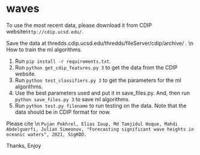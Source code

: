 # waves


To use the most recent data, please download it from CDIP website`http://cdip.ucsd.edu/`.

Save the data at thredds.cdip.ucsd.edu/thredds/fileServer/cdip/archive/ . 
\n
How to train the ml algorithms.

1) Run `pip install -r requirements.txt`.
1) Run `python get_cdip_features.py 3` to get the data from the CDIP website.
2) Run `python test_classifiers.py 3` to get the parameters for the ml algorithms.
3) Use the best parameters used and put it in save_files.py. And, then run `python save_files.py 3` to save ml algorithms.
4) Run `python test.py filename` to run testing on the data. Note that the data should be in CDIP format for now.


Please cite 
\n
`Pujan Pokhrel, Elias Ioup, Md Tamjidul Hoque, Mahdi Abdelguerfi, Julian Simeonov, "Forecasting significant wave heights in oceanic waters", 2021, SigKDD.
`

Thanks,
Enjoy
